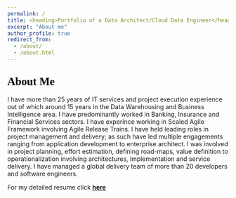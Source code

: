 ```yaml
---
permalink: /
title: <heading>Portfolio of a Data Architect/Cloud Data Engineer</heading>
excerpt: "About me"
author_profile: true
redirect_from: 
  - /about/
  - /about.html
---
```

<style>
heading { color: black; text-align: center; font-family: verdana; font-size: 27px }
sub-heading { color: black; text-align: left; font-family: verdana; font-size: 25px }
text1 { color: green; text-align: left; font-family: verdana; font-size: 20px }
</style>

<sub-heading> About Me </sub-heading>
----------
I have more than 25 years of IT services and project execution experience out of which around 15 years in the Data Warehousing and Business Intelligence area. I have predominantly worked in Banking, Insurance and Financial Services sectors. I have experince working in Scaled Agile Framework involving Agile Release Trains.
I have held leading roles in project management and delivery; as such have led multiple engagements ranging from application development to enterprise architect. I was involved in project planning, effort estimation, defining road-maps, value definition to operationalization involving architectures, implementation and service delivery. I have managed a global delivery team of more than 20 developers and software engineers.

For my detailed resume click [**here**](/cv/)
